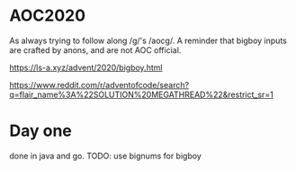 # AOC2020

As always trying to follow along /g/'s /aocg/.
A reminder that bigboy inputs are crafted by anons, and are not AOC official.

https://ls-a.xyz/advent/2020/bigboy.html

https://www.reddit.com/r/adventofcode/search?q=flair_name%3A%22SOLUTION%20MEGATHREAD%22&restrict_sr=1

# Day one
done in java and go. TODO: use bignums for bigboy

